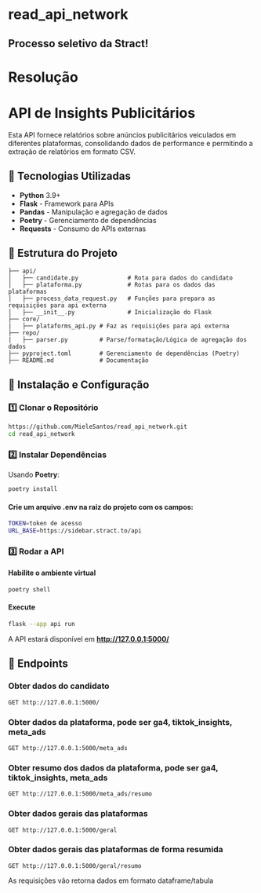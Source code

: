 # read_api_network

## Processo seletivo da Stract!

# Resolução

# API de Insights Publicitários

Esta API fornece relatórios sobre anúncios publicitários veiculados em diferentes plataformas, consolidando dados de performance e permitindo a extração de relatórios em formato CSV.

## 🚀 Tecnologias Utilizadas
- **Python** 3.9+
- **Flask** - Framework para APIs
- **Pandas** - Manipulação e agregação de dados
- **Poetry** - Gerenciamento de dependências
- **Requests** - Consumo de APIs externas

## 📂 Estrutura do Projeto
```
├── api/
│   ├── candidate.py              # Rota para dados do candidato
│   ├── plataforma.py             # Rotas para os dados das plataformas
│   ├── process_data_request.py   # Funções para prepara as requisições para api externa
│   ├── __init__.py               # Inicialização do Flask
├── core/
|   ├── plataforms_api.py # Faz as requisições para api externa
├── repo/  
|   ├── parser.py         # Parse/formatação/Lógica de agregação dos dados
├── pyproject.toml        # Gerenciamento de dependências (Poetry)
├── README.md             # Documentação
```

## 🔧 Instalação e Configuração
### 1️⃣ Clonar o Repositório
```bash
https://github.com/MieleSantos/read_api_network.git
cd read_api_network
```

### 2️⃣ Instalar Dependências
Usando **Poetry**:
```bash
poetry install
```
#### Crie um arquivo .env na raiz do projeto com os campos:
```bash
TOKEN=token de acesso
URL_BASE=https://sidebar.stract.to/api
```
### 3️⃣ Rodar a API

#### Habilite o ambiente virtual

```bash
poetry shell
```
#### Execute
```bash
flask --app api run
```
A API estará disponível em **http://127.0.0.1:5000/**

## 📌 Endpoints

### Obter dados do candidato
```http
GET http://127.0.0.1:5000/
```
### Obter dados da plataforma, pode ser ga4, tiktok_insights, meta_ads

```http
GET http://127.0.0.1:5000/meta_ads
```
### Obter resumo dos dados da plataforma, pode ser ga4, tiktok_insights, meta_ads
```http
GET http://127.0.0.1:5000/meta_ads/resumo
```
### Obter dados gerais das plataformas

```http
GET http://127.0.0.1:5000/geral
```
### Obter dados gerais das plataformas de forma resumida
```http
GET http://127.0.0.1:5000/geral/resumo
```

As requisições vão retorna dados em formato dataframe/tabula